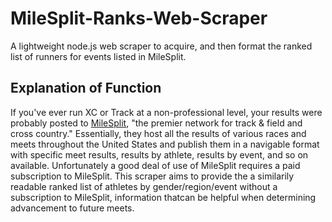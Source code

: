 # MileSplit-Ranks-Web-Scraper
A lightweight node.js web scraper to acquire, and then format the ranked list of runners for events listed in MileSplit. 

## Explanation of Function 
If you've ever run XC or Track at a non-professional level, your results were probably posted to [MileSplit](https://www.milesplit.com/), "the premier network for track & field and cross country." Essentially, they host all the results of various races and meets throughout the United States and publish them in a navigable format with specific meet results, results by athlete, results by event, and so on available. Unfortunately a good deal of use of MileSplit requires a paid subscription to MileSplit. This scraper aims to provide the a similarily readable ranked list of athletes by gender/region/event without a subscription to MileSplit, information thatcan be helpful when determining advancement to future meets. 
